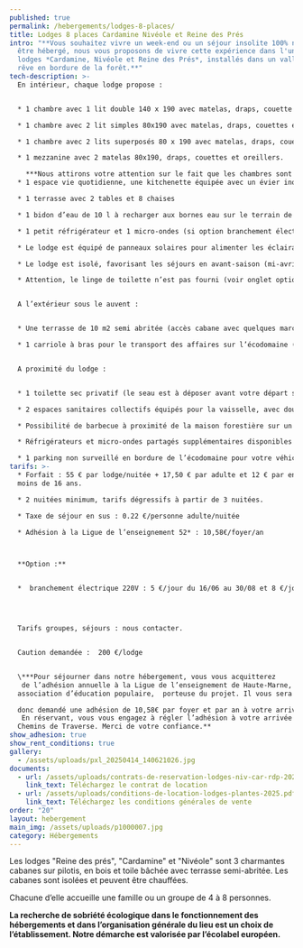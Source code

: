 ```yaml
---
published: true
permalink: /hebergements/lodges-8-places/
title: Lodges 8 places Cardamine Nivéole et Reine des Prés
intro: "**Vous souhaitez vivre un week-end ou un séjour insolite 100% nature,
  être hébergé, nous vous proposons de vivre cette expérience dans l'un de nos
  lodges *Cardamine, Nivéole et Reine des Prés*, installés dans un vallon de
  rêve en bordure de la forêt.**"
tech-description: >-
  En intérieur, chaque lodge propose :


  * 1 chambre avec 1 lit double 140 x 190 avec matelas, draps, couette et oreiller.

  * 1 chambre avec 2 lit simples 80x190 avec matelas, draps, couettes et oreillers.

  * 1 chambre avec 2 lits superposés 80 x 190 avec matelas, draps, couettes et oreillers.

  * 1 mezzanine avec 2 matelas 80x190, draps, couettes et oreillers.

    ***Nous attirons votre attention sur le fait que les chambres sont petites et ne sont de fait pas des pièces de vie.***
  * 1 espace vie quotidienne, une kitchenette équipée avec un évier inox sur meuble, avec vaisselle pour 8 personnes et nécessaire pour cuisiner (poêle, casserole, couvercles et autres petits ustensiles de cuisine. Attention, le lodge n’est pas équipé d’aliments de première nécessité (huile, condiments, thé, café...)

  * 1 terrasse avec 2 tables et 8 chaises

  * 1 bidon d’eau de 10 l à recharger aux bornes eau sur le terrain de camping

  * 1 petit réfrigérateur et 1 micro-ondes (si option branchement électrique)

  * Le lodge est équipé de panneaux solaires pour alimenter les éclairages principaux de l’hébergement. En option : branchement électrique 220V pour éclairage, réseau prises électriques et chauffage (voir onglet options plus bas).

  * Le lodge est isolé, favorisant les séjours en avant-saison (mi-avril-mai) et en fin de saison (septembre-octobre).

  * Attention, le linge de toilette n’est pas fourni (voir onglet options plus bas)


  A l’extérieur sous le auvent :


  * Une terrasse de 10 m2 semi abritée (accès cabane avec quelques marches).

  * 1 carriole à bras pour le transport des affaires sur l’écodomaine (les voitures restent sur le parking en bordure du site). 


  A proximité du lodge :


  * 1 toilette sec privatif (le seau est à déposer avant votre départ sur un espace où il sera ensuite acheminé vers un composteur)

  * 2 espaces sanitaires collectifs équipés pour la vaisselle, avec douches (eau chaude) au milieu du camping et un deuxième avec douches, WC et bacs vaisselle pour les sanitaires situés à côté de l’accueil.

  * Possibilité de barbecue à proximité de la maison forestière sur un espace dédié.

  * Réfrigérateurs et micro-ondes partagés supplémentaires disponibles à l’espace commun à côté de la maison forestière.

  * 1 parking non surveillé en bordure de l’écodomaine pour votre véhicule (10 places). Les déplacements à l’intérieur du camping se font à pied.
tarifs: >-
  * Forfait : 55 € par lodge/nuitée + 17,50 € par adulte et 12 € par enfant de
  moins de 16 ans.

  * 2 nuitées minimum, tarifs dégressifs à partir de 3 nuitées.

  * Taxe de séjour en sus : 0.22 €/personne adulte/nuitée

  * Adhésion à la Ligue de l’enseignement 52* : 10,58€/foyer/an



  **Option :**


  *  branchement électrique 220V : 5 €/jour du 16/06 au 30/08 et 8 €/jour du 15/04 au 15/05 et du 1er/09 au 31/10.




  Tarifs groupes, séjours : nous contacter.


  Caution demandée :  200 €/lodge


  \***Pour séjourner dans notre hébergement, vous vous acquitterez
   de l’adhésion annuelle à la Ligue de l’enseignement de Haute-Marne, 
  association d’éducation populaire,  porteuse du projet. Il vous sera 

  donc demandé une adhésion de 10,58€ par foyer et par an à votre arrivée.
   En réservant, vous vous engagez à régler l’adhésion à votre arrivée à 
  Chemins de Traverse. Merci de votre confiance.**
show_adhesion: true
show_rent_conditions: true
gallery:
  - /assets/uploads/pxl_20250414_140621026.jpg
documents:
  - url: /assets/uploads/contrats-de-reservation-lodges-niv-car-rdp-2025.odt
    link_text: Téléchargez le contrat de location
  - url: /assets/uploads/conditions-de-location-lodges-plantes-2025.pdf
    link_text: Téléchargez les conditions générales de vente
order: "20"
layout: hebergement
main_img: /assets/uploads/p1000007.jpg
category: Hébergements
---
```

Les lodges "Reine des prés", "Cardamine" et "Nivéole" sont 3 charmantes cabanes sur pilotis, en bois et toile bâchée avec terrasse semi-abritée. Les cabanes sont isolées et peuvent être chauffées.

Chacune d’elle accueille une famille ou un groupe de 4 à 8 personnes.

**La recherche de sobriété écologique dans le fonctionnement des hébergements et dans l’organisation générale du lieu est un choix de l’établissement. Notre démarche est valorisée par l’écolabel européen.**
